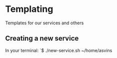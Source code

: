 # Templating
Templates for our services and others

## Creating a new service
In your terminal:
  `$ ./new-service.sh <service-name> ~/home/asvins
